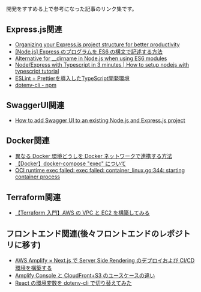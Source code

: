 開発をすすめる上で参考になった記事のリンク集です。

## Express.js関連
- [Organizing your Express.js project structure for better productivity](https://blog.logrocket.com/organizing-express-js-project-structure-better-productivity/)
- [[Node.js] Express のプログラムを ES6 の構文で記述する方法](https://mseeeen.msen.jp/express-for-es6/)
- [Alternative for \_\_dirname in Node.js when using ES6 modules](https://stackoverflow.com/questions/46745014/alternative-for-dirname-in-node-js-when-using-es6-modules)
- [Node/Express with Typescript in 3 minutes | How to setup nodejs with typescript tutorial](https://www.youtube.com/watch?v=Fqv2-f1bIls)
- [ESLint + Prettierを導入したTypeScript開発環境](https://zenn.dev/big_tanukiudon/articles/c1ab3dba7ba111)
- [dotenv-cli - npm](https://www.npmjs.com/package/dotenv-cli)

## SwaggerUI関連
- [How to add Swagger UI to an existing Node.js and Express.js project](https://levelup.gitconnected.com/how-to-add-swagger-ui-to-existing-node-js-and-express-js-project-2c8bad9364ce)

## Docker関連
- [異なる Docker 環境どうしを Docker ネットワークで連携する方法](https://nishinatoshiharu.com/external-docker-network/)
- [【Docker】docker-compose "exec" について](https://kuzunoha-ne.hateblo.jp/entry/2019/02/08/203000)
- [OCI runtime exec failed: exec failed: container_linux.go:344: starting container process](https://stackoverflow.com/questions/55378420/oci-runtime-exec-failed-exec-failed-container-linux-go344-starting-container)

## Terraform関連
- [【Terraform 入門】AWS の VPC と EC2 を構築してみる](https://kacfg.com/terraform-vpc-ec2/)

## フロントエンド関連(後々フロントエンドのレポジトリに移す)
- [AWS Amplify × Next.js で Server Side Rendering のデプロイおよび CI/CD 環境を構築する](https://whnyab.com/amplify-ssr-cicd/)
- [Amplify Console と CloudFront+S3 のユースケースの違い](https://go-to-k.hatenablog.com/entry/2021/08/08/022528)
- [React の環境変数を dotenv-cli で切り替えてみた](https://dev.classmethod.jp/articles/react-dotenv-cli/)
